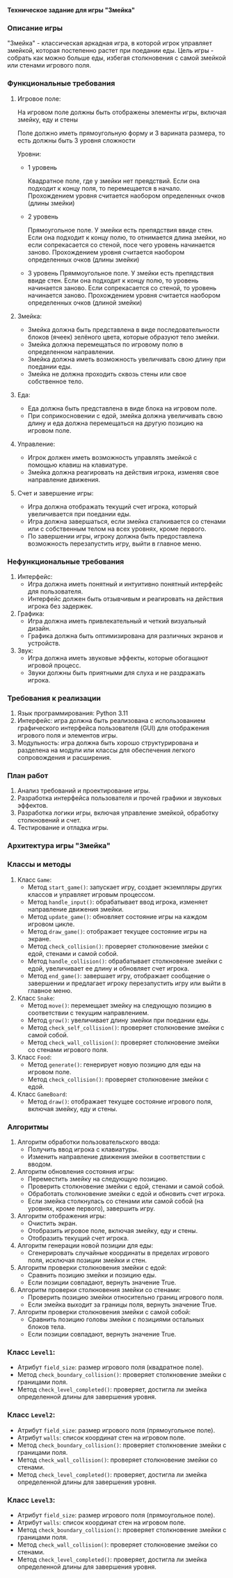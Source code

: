 **Техническое задание для игры "Змейка"**

### Описание игры
"Змейка" - классическая аркадная игра, в которой игрок управляет змейкой, которая постепенно растет при поедании еды. Цель игры - собрать как можно больше еды, избегая столкновения с самой змейкой или стенами игрового поля.

### Функциональные требования

1. Игровое поле:
    
    На игровом поле должны быть отображены элементы игры, включая змейку, еду и стены
    
    Поле должно иметь прямоугольную форму и 3 варината размера, то есть должны быть 3 уровня сложности
    
    Уровни:
    
    - 1 уровень
        
        Квадратное поле, где у змейки нет преядствий. Если она подходит к концу поля, то перемещается в начало. Прохождением уровня считается наобором определенных очков (длины змейки)
        
    - 2 уровень
        
        Прямоугольное поле. У змейки есть препядствия ввиде стен. Если она подходит к концу полю, то отнимается длина змейки, но если сопрекасается со стеной, посе чего уровень начинается заново. Прохождением уровня считается наобором определенных очков (длины змейки)
        
    - 3 уровень
        Пряммоугольное поле. У змейки есть препядствия ввиде стен. Если она подходит к концу полю, то уровень начинается заново. Если сопрекасается со стеной, то уровень начинается заново. Прохождением уровня считается наобором определенных очков (длиной змейки)
      

1. Змейка:
    - Змейка должна быть представлена в виде последовательности блоков (ячеек) зелёного цвета, которые образуют тело змейки.
    - Змейка должна перемещаться по игровому полю в определенном направлении.
    - Змейка должна иметь возможность увеличивать свою длину при поедании еды.
    - Змейка не должна проходить сквозь стены или свое собственное тело.
2. Еда:
    - Еда должна быть представлена в виде блока на игровом поле.
    - При соприкосновении с едой, змейка должна увеличивать свою длину и еда должна перемещаться на другую позицию на игровом поле.
3. Управление:
    - Игрок должен иметь возможность управлять змейкой с помощью клавиш на клавиатуре.
    - Змейка должна реагировать на действия игрока, изменяя свое направление движения.
4. Счет и завершение игры:
    - Игра должна отображать текущий счет игрока, который увеличивается при поедании еды.
    - Игра должна завершаться, если змейка сталкивается со стенами или с собственным телом на всех уровнях, кроме первого.
    - По завершении игры, игроку должна быть предоставлена возможность перезапустить игру, выйти в главное меню.

### Нефункциональные требования

1. Интерфейс:
    - Игра должна иметь понятный и интуитивно понятный интерфейс для пользователя.
    - Интерфейс должен быть отзывчивым и реагировать на действия игрока без задержек.
2. Графика:
    - Игра должна иметь привлекательный и четкий визуальный дизайн.
    - Графика должна быть оптимизирована для различных экранов и устройств.
3. Звук:
    - Игра должна иметь звуковые эффекты, которые обогащают игровой процесс.
    - Звуки должны быть приятными для слуха и не раздражать игрока.

### Требования к реализации

1. Язык программирования: Python 3.11
2. Интерфейс: игра должна быть реализована с использованием графического интерфейса пользователя (GUI) для отображения игрового поля и элементов игры.
3. Модульность: игра должна быть хорошо структурирована и разделена на модули или классы для обеспечения легкого сопровождения и расширения.

### План работ

1. Анализ требований и проектирование игры.
2. Разработка интерфейса пользователя и прочей графики и звуковых эффектов.
3. Разработка логики игры, включая управление змейкой, обработку столкновений и счет.
4. Тестирование и отладка игры.


### Архитектура игры "Змейка"

### Классы и методы

1. Класс `Game`:
    - Метод `start_game()`: запускает игру, создает экземпляры других классов и управляет игровым процессом.
    - Метод `handle_input()`: обрабатывает ввод игрока, изменяет направление движения змейки.
    - Метод `update_game()`: обновляет состояние игры на каждом игровом цикле.
    - Метод `draw_game()`: отображает текущее состояние игры на экране.
    - Метод `check_collision()`: проверяет столкновение змейки с едой, стенами и самой собой.
    - Метод `handle_collision()`: обрабатывает столкновение змейки с едой, увеличивает ее длину и обновляет счет игрока.
    - Метод `end_game()`: завершает игру, отображает сообщение о завершении и предлагает игроку перезапустить игру или выйти в главное меню.
2. Класс `Snake`:
    - Метод `move()`: перемещает змейку на следующую позицию в соответствии с текущим направлением.
    - Метод `grow()`: увеличивает длину змейки при поедании еды.
    - Метод `check_self_collision()`: проверяет столкновение змейки с самой собой.
    - Метод `check_wall_collision()`: проверяет столкновение змейки со стенами игрового поля.
3. Класс `Food`:
    - Метод `generate()`: генерирует новую позицию для еды на игровом поле.
    - Метод `check_collision()`: проверяет столкновение змейки с едой.
4. Класс `GameBoard`:
    - Метод `draw()`: отображает текущее состояние игрового поля, включая змейку, еду и стены.

### Алгоритмы

1. Алгоритм обработки пользовательского ввода:
    - Получить ввод игрока с клавиатуры.
    - Изменить направление движения змейки в соответствии с вводом.
2. Алгоритм обновления состояния игры:
    - Переместить змейку на следующую позицию.
    - Проверить столкновение змейки с едой, стенами и самой собой.
    - Обработать столкновение змейки с едой и обновить счет игрока.
    - Если змейка столкнулась со стенами или самой собой (на уровнях, кроме первого), завершить игру.
3. Алгоритм отображения игры:
    - Очистить экран.
    - Отобразить игровое поле, включая змейку, еду и стены.
    - Отобразить текущий счет игрока.
4. Алгоритм генерации новой позиции для еды:
    - Сгенерировать случайные координаты в пределах игрового поля, исключая позиции змейки и стен.
5. Алгоритм проверки столкновения змейки с едой:
    - Сравнить позицию змейки и позицию еды.
    - Если позиции совпадают, вернуть значение True.
6. Алгоритм проверки столкновения змейки со стенами:
    - Проверить позицию змейки относительно границ игрового поля.
    - Если змейка выходит за границы поля, вернуть значение True.
7. Алгоритм проверки столкновения змейки с самой собой:
    - Сравнить позицию головы змейки с позициями остальных блоков тела.
    - Если позиции совпадают, вернуть значение True.



### Класс `Level1`:

- Атрибут `field_size`: размер игрового поля (квадратное поле).
- Метод `check_boundary_collision()`: проверяет столкновение змейки с границами поля.
- Метод `check_level_completed()`: проверяет, достигла ли змейка определенной длины для завершения уровня.

### Класс `Level2`:

- Атрибут `field_size`: размер игрового поля (прямоугольное поле).
- Атрибут `walls`: список координат стен на игровом поле.
- Метод `check_boundary_collision()`: проверяет столкновение змейки с границами поля.
- Метод `check_wall_collision()`: проверяет столкновение змейки со стенами.
- Метод `check_level_completed()`: проверяет, достигла ли змейка определенной длины для завершения уровня.

### Класс `Level3`:

- Атрибут `field_size`: размер игрового поля (прямоугольное поле).
- Атрибут `walls`: список координат стен на игровом поле.
- Метод `check_boundary_collision()`: проверяет столкновение змейки с границами поля.
- Метод `check_wall_collision()`: проверяет столкновение змейки со стенами.
- Метод `check_level_completed()`: проверяет, достигла ли змейка определенной длины для завершения уровня.


